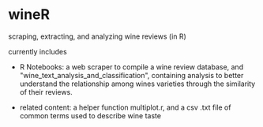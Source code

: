 # wineR
scraping, extracting, and analyzing wine reviews (in R)

currently includes

- R Notebooks: a web scraper to compile a wine review database, and "wine_text_analysis_and_classification", containing analysis to better understand the relationship among wines varieties through the similarity of their reviews.  

- related content: a helper function multiplot.r, and a csv .txt file of common terms used to describe wine taste

